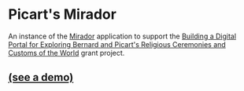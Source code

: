# Picart's Mirador

An instance of the [Mirador](https://github.com/ProjectMirador/mirador) application to support the [Building a Digital Portal for Exploring Bernard and Picart's Religious Ceremonies and Customs of the World](https://cla.umn.edu/medieval/news-events/news/cspw-and-dash-win-95000-neh-grant) grant project.

## [(see a demo)]([demo](https://umnlibraries.github.io/ccr/))
